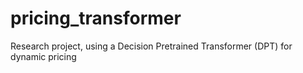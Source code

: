 # pricing_transformer
Research project, using a Decision Pretrained Transformer (DPT) for dynamic pricing
